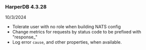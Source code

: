 ### HarperDB 4.3.28
10/3/2024

* Tolerate user with no role when building NATS config
* Change metrics for requests by status code to be prefixed with "response_"
* Log error `cause`, and other properties, when available. 
